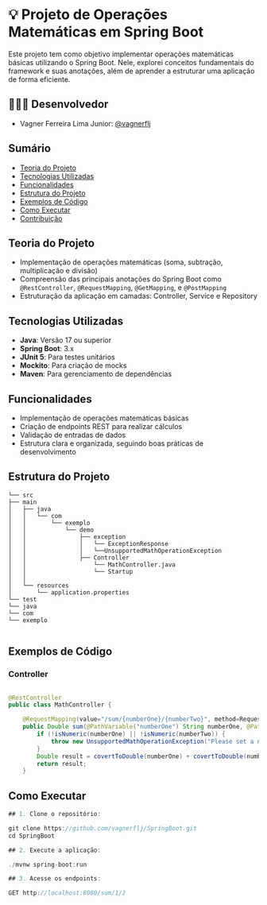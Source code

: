 # 💡 Projeto de Operações Matemáticas em Spring Boot

Este projeto tem como objetivo implementar operações matemáticas básicas utilizando o Spring Boot. Nele, explorei conceitos fundamentais do framework e suas anotações, além de aprender a estruturar uma aplicação de forma eficiente.

## 👨🏽‍💻 Desenvolvedor

+ Vagner Ferreira Lima Junior: [@vagnerflj](https://github.com/vagnerflj)

## Sumário

- [Teoria do Projeto](#teoria-do-projeto)
- [Tecnologias Utilizadas](#tecnologias-utilizadas)
- [Funcionalidades](#funcionalidades)
- [Estrutura do Projeto](#estrutura-do-projeto)
- [Exemplos de Código](#exemplos-de-código)
- [Como Executar](#como-executar)
- [Contribuição](#contribuição)

## Teoria do Projeto

- Implementação de operações matemáticas (soma, subtração, multiplicação e divisão)
- Compreensão das principais anotações do Spring Boot como `@RestController`, `@RequestMapping`, `@GetMapping`, e `@PostMapping`
- Estruturação da aplicação em camadas: Controller, Service e Repository

## Tecnologias Utilizadas

- **Java**: Versão 17 ou superior
- **Spring Boot**: 3.x
- **JUnit 5**: Para testes unitários
- **Mockito**: Para criação de mocks
- **Maven**: Para gerenciamento de dependências

## Funcionalidades

- Implementação de operações matemáticas básicas
- Criação de endpoints REST para realizar cálculos
- Validação de entradas de dados
- Estrutura clara e organizada, seguindo boas práticas de desenvolvimento

## Estrutura do Projeto
```
└── src
├── main
│   ├── java
│   │   └── com
│   │       └── exemplo
│   │           └── demo
│   │               ├── exception
│   │               │   └── ExceptionResponse
│   │               │   └──UnsupportedMathOperationException
│   │               ├── Controller
│   │                   └── MathController.java
│   │                   └── Startup
│   │                   
│   └── resources
│       └── application.properties
└── test
└── java
└── com
└── exemplo


```


## Exemplos de Código

### Controller

```java

@RestController
public class MathController {

	@RequestMapping(value="/sum/{numberOne}/{numberTwo}", method=RequestMethod.GET)
	public Double sum(@PathVariable("numberOne") String numberOne, @PathVariable("numberTwo") String numberTwo) throws Exception {
		if (!isNumeric(numberOne) || !isNumeric(numberTwo)) {
			throw new UnsupportedMathOperationException("Please set a numeric value!");
		}
		Double result = covertToDouble(numberOne) + covertToDouble(numberTwo);
		return result;
	}
```

## Como Executar

```java
## 1. Clone o repositório:

git clone https://github.com/vagnerflj/SpringBoot.git
cd SpringBoot

## 2. Execute a aplicação:

./mvnw spring-boot:run

## 3. Acesse os endpoints:

GET http://localhost:8080/sum/1/2

```

